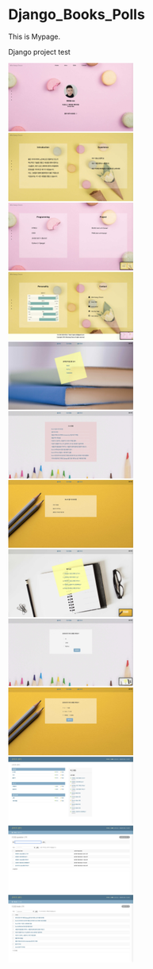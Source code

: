 # Django_Books_Polls
This is Mypage.

Django project test


<img src="/imgTemp/1.jpg" width="50%" height="50%" >
<img src="/imgTemp/2.jpg" width="50%" height="50%" >
<img src="/imgTemp/3.jpg" width="50%" height="50%" >
<img src="/imgTemp/4.jpg" width="50%" height="50%" >
<img src="/imgTemp/5.jpg" width="50%" height="50%" >
<img src="/imgTemp/6.jpg" width="50%" height="50%" >
<img src="/imgTemp/7.jpg" width="50%" height="50%" >
<img src="/imgTemp/8.jpg" width="50%" height="50%" >
<img src="/imgTemp/9.jpg" width="50%" height="50%" >
<img src="/imgTemp/10.jpg" width="50%" height="50%" >
<img src="/imgTemp/11.jpg" width="50%" height="50%" >
<img src="/imgTemp/12.jpg" width="50%" height="50%" >
<img src="/imgTemp/13.jpg" width="50%" height="50%" >
